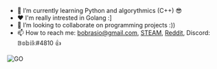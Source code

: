 
- 🔭 I’m currently learning Python and algorythmics (C++) 😎
- ❤️ I'm really intrested in Golang :]
- 👯 I’m looking to collaborate on programming projects :))
- 📫 How to reach me: bobrasio@gmail.com, [STEAM](https://steamcommunity.com/id/pibux), [Reddit](https://www.reddit.com/user/pibuxd), Discord: 𝔹𝕠𝕓𝕚𝕜#4810 👍

![GO](https://golang.org/lib/godoc/images/go-logo-blue.svg)
